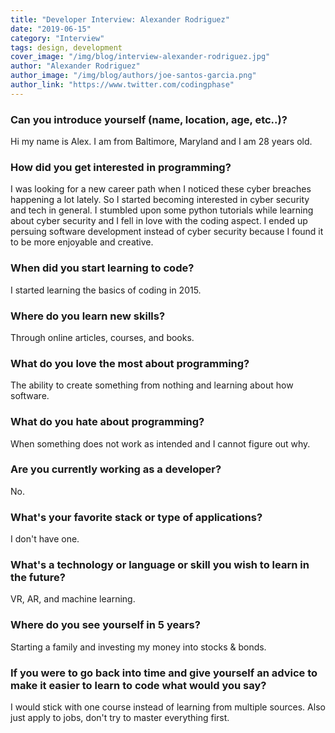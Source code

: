 ```yaml
---
title: "Developer Interview: Alexander Rodriguez"
date: "2019-06-15"
category: "Interview"
tags: design, development
cover_image: "/img/blog/interview-alexander-rodriguez.jpg"
author: "Alexander Rodriguez"
author_image: "/img/blog/authors/joe-santos-garcia.png"
author_link: "https://www.twitter.com/codingphase"
---
```


### Can you introduce yourself (name, location, age, etc..)?

Hi my name is Alex. I am from Baltimore, Maryland and I am 28 years old.

### How did you get interested in programming?

I was looking for a new career path when I noticed these cyber breaches happening a lot lately. So I started becoming interested in cyber security and tech in general. I stumbled upon some python tutorials while learning about cyber security and I fell in love with the coding aspect. I ended up persuing software development instead of cyber security because I found it to be more enjoyable and creative.

### When did you start learning to code?

I started learning the basics of coding in 2015.

### Where do you learn new skills?

Through online articles, courses, and books.

### What do you love the most about programming?

The ability to create something from nothing and learning about how software.

### What do you hate about programming?

When something does not work as intended and I cannot figure out why.

### Are you currently working as a developer?

No.

### What's your favorite stack or type of applications?

I don't have one.

### What's a technology or language or skill you wish to learn in the future?

VR, AR, and machine learning.

### Where do you see yourself in 5 years?

Starting a family and investing my money into stocks & bonds.

### If you were to go back into time and give yourself an advice to make it easier to learn to code what would you say?

I would stick with one course instead of learning from multiple sources. Also just apply to jobs, don't try to master everything first.
